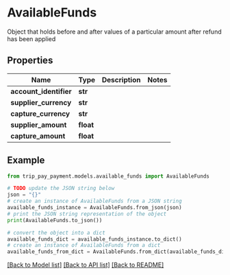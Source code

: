 # AvailableFunds

Object that holds before and after values of a particular amount after refund has been applied

## Properties

Name | Type | Description | Notes
------------ | ------------- | ------------- | -------------
**account_identifier** | **str** |  | 
**supplier_currency** | **str** |  | 
**capture_currency** | **str** |  | 
**supplier_amount** | **float** |  | 
**capture_amount** | **float** |  | 

## Example

```python
from trip_pay_payment.models.available_funds import AvailableFunds

# TODO update the JSON string below
json = "{}"
# create an instance of AvailableFunds from a JSON string
available_funds_instance = AvailableFunds.from_json(json)
# print the JSON string representation of the object
print(AvailableFunds.to_json())

# convert the object into a dict
available_funds_dict = available_funds_instance.to_dict()
# create an instance of AvailableFunds from a dict
available_funds_from_dict = AvailableFunds.from_dict(available_funds_dict)
```
[[Back to Model list]](../README.md#documentation-for-models) [[Back to API list]](../README.md#documentation-for-api-endpoints) [[Back to README]](../README.md)



